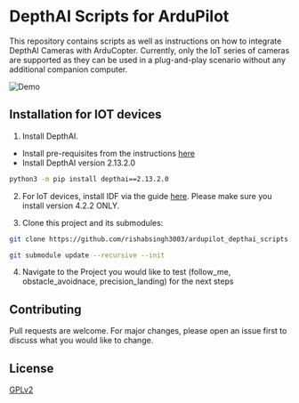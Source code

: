 # DepthAI Scripts for ArduPilot
This repository contains scripts as well as instructions on how to integrate DepthAI Cameras with ArduCopter.
Currently, only the IoT series of cameras are supported as they can be used in a plug-and-play scenario without any additional companion computer.

![Demo](IOT/docs/images/body_track.gif)

## Installation for IOT devices

1. Install DepthAI.
- Install pre-requisites from the instructions [here](https://docs.luxonis.com/projects/api/en/latest/install/)
- Install DepthAI version 2.13.2.0
```bash
python3 -m pip install depthai==2.13.2.0
```

2. For IoT devices, install IDF via the guide [here](https://docs.espressif.com/projects/esp-idf/en/v4.2.2/esp32/get-started/index.html). Please make sure you install version 4.2.2 ONLY.

3. Clone this project and its submodules:
``` bash
git clone https://github.com/rishabsingh3003/ardupilot_depthai_scripts.git

git submodule update --recursive --init
```
4. Navigate to the Project you would like to test (follow_me, obstacle_avoidnace, precision_landing) for the next steps

## Contributing
Pull requests are welcome. For major changes, please open an issue first to discuss what you would like to change.

## License
[GPLv2](https://www.gnu.org/licenses/old-licenses/gpl-2.0.en.html)
